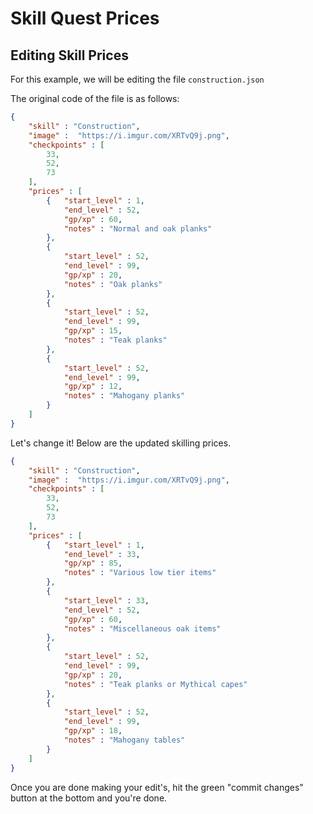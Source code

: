# Skill Quest Prices

## Editing Skill Prices

For this example, we will be editing the file `construction.json`

The original code of the file is as follows:

```json
{
    "skill" : "Construction",
    "image" :  "https://i.imgur.com/XRTvQ9j.png",
    "checkpoints" : [
        33,
        52,
        73
    ],
    "prices" : [
        {   "start_level" : 1,
            "end_level" : 52,
            "gp/xp" : 60,
            "notes" : "Normal and oak planks"
        },
        {
            "start_level" : 52,
            "end_level" : 99,
            "gp/xp" : 20,
            "notes" : "Oak planks"
        },
        {
            "start_level" : 52,
            "end_level" : 99,
            "gp/xp" : 15,
            "notes" : "Teak planks"
        },
        {
            "start_level" : 52,
            "end_level" : 99,
            "gp/xp" : 12,
            "notes" : "Mahogany planks"
        }
    ]
}
```

Let's change it! Below are the updated skilling prices.

```json
{
    "skill" : "Construction",
    "image" :  "https://i.imgur.com/XRTvQ9j.png",
    "checkpoints" : [
        33,
        52,
        73
    ],
    "prices" : [
        {   "start_level" : 1,
            "end_level" : 33,
            "gp/xp" : 85,
            "notes" : "Various low tier items"
        },
        {
            "start_level" : 33,
            "end_level" : 52,
            "gp/xp" : 60,
            "notes" : "Miscellaneous oak items" 
        },
        {
            "start_level" : 52,
            "end_level" : 99,
            "gp/xp" : 20,
            "notes" : "Teak planks or Mythical capes"
        },
        {
            "start_level" : 52,
            "end_level" : 99,
            "gp/xp" : 18,
            "notes" : "Mahogany tables"
        }
    ]
}
```
Once you are done making your edit's, hit the green "commit changes" button at the bottom and you're done.
